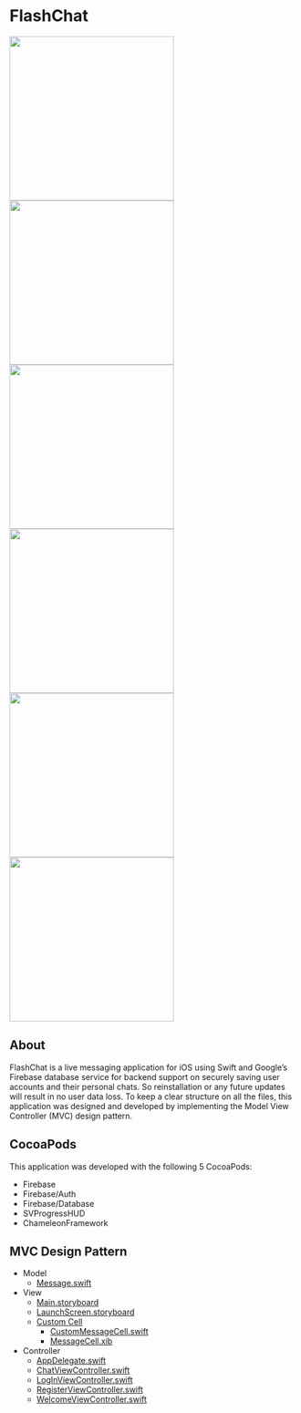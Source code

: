 # FlashChat

<img src="https://github.com/adbht/FlashChat/blob/master/Screenshots%20and%20Video/1.%20Launch%20Screen.JPG" width="288" /> <img src="https://github.com/adbht/FlashChat/blob/master/Screenshots%20and%20Video/2.%20Welcome%20Screen.JPG" width="288" /> <img src="https://github.com/adbht/FlashChat/blob/master/Screenshots%20and%20Video/3.%20Register%20Screen.JPG" width="288" /> 
<img src="https://github.com/adbht/FlashChat/blob/master/Screenshots%20and%20Video/4.%20Typing%20User%20Credentials.JPG" width="288" />                                                                                                                   <img src="https://github.com/adbht/FlashChat/blob/master/Screenshots%20and%20Video/5.%20Chat%20Screen.JPG" width="288" />       <img src="https://github.com/adbht/FlashChat/blob/master/Screenshots%20and%20Video/6.%20Logging%20Out.JPG" width="288" /> 

## About
FlashChat is a live messaging application for iOS using Swift and Google’s Firebase database service for backend support on securely saving user accounts and their personal chats. So reinstallation or any future updates will result in no user data loss. To keep a clear structure on all the files, this application was designed and developed by implementing the Model View Controller (MVC) design pattern. 

## CocoaPods
This application was developed with the following 5 CocoaPods: 
   - Firebase
   - Firebase/Auth
   - Firebase/Database
   - SVProgressHUD
   - ChameleonFramework

## MVC Design Pattern
   - Model
     - [Message.swift](https://github.com/adbht/FlashChat/blob/master/FlashChat/Model/Message.swift)
   - View
     - [Main.storyboard](https://github.com/adbht/FlashChat/blob/master/FlashChat/View/Main.storyboard)
     - [LaunchScreen.storyboard](https://github.com/adbht/FlashChat/blob/master/FlashChat/View/LaunchScreen.storyboard)
     - [Custom Cell](https://github.com/adbht/FlashChat/tree/master/FlashChat/View/Custom%20Cell)
       - [CustomMessageCell.swift](https://github.com/adbht/FlashChat/blob/master/FlashChat/View/Custom%20Cell/CustomMessageCell.swift)
       - [MessageCell.xib](https://github.com/adbht/FlashChat/blob/master/FlashChat/View/Custom%20Cell/MessageCell.xib)
   - Controller
     - [AppDelegate.swift](https://github.com/adbht/FlashChat/blob/master/FlashChat/Controller/AppDelegate.swift)
     - [ChatViewController.swift](https://github.com/adbht/FlashChat/blob/master/FlashChat/Controller/ChatViewController.swift)
     - [LogInViewController.swift](https://github.com/adbht/FlashChat/blob/master/FlashChat/Controller/LogInViewController.swift)
     - [RegisterViewController.swift](https://github.com/adbht/FlashChat/blob/master/FlashChat/Controller/RegisterViewController.swift)
     - [WelcomeViewController.swift](https://github.com/adbht/FlashChat/blob/master/FlashChat/Controller/WelcomeViewController.swift)
